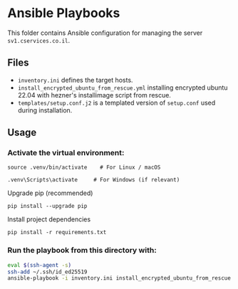 # Ansible Playbooks

This folder contains Ansible configuration for managing the server `sv1.cservices.co.il`.

## Files

- `inventory.ini` defines the target hosts.
- `install_encrypted_ubuntu_from_rescue.yml` installing encrypted ubuntu 22.04 with hezner's installimage script from rescue.
- `templates/setup.conf.j2` is a templated version of `setup.conf` used during installation.

## Usage

### Activate the virtual environment:
```
source .venv/bin/activate    # For Linux / macOS
```
```
.venv\Scripts\activate     # For Windows (if relevant)
```

Upgrade pip (recommended)
```
pip install --upgrade pip
```
Install project dependencies
```
pip install -r requirements.txt
```

### Run the playbook from this directory with:

```bash
eval $(ssh-agent -s)
ssh-add ~/.ssh/id_ed25519
ansible-playbook -i inventory.ini install_encrypted_ubuntu_from_rescue.yml
```